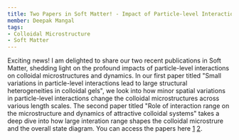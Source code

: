 ```yaml
---
title: Two Papers in Soft Matter! - Impact of Particle-level Interactions on Colloidal Microstructures 
member: Deepak Mangal
tags:
- Colloidal Microstructure
- Soft Matter
---
```


Exciting news! I am delighted to share our two recent publications in Soft Matter, shedding light on the profound impacts of particle-level interactions on colloidal microstructures and dynamics.  In our first paper titled "Small variations in particle-level interactions lead to large structural heterogeneities in colloidal gels", we look into how minor spatial variations in particle-level interactions change the colloidal microstructures across various length scales. The second paper titled "Role of interaction range on the microstructure and dynamics of attractive colloidal systems" takes a deep dive into how large interation range shapes the colloidal microstrure and the overall state diagram. You can access the papers here [1](https://doi.org/10.1039/D4SM00209A) [2](https://doi.org/10.1039/D4SM00316K).

<div data-badge-popover="right" data-badge-type="medium-donut" data-doi="10.1039/D4SM00209A" data-hide-no-mentions="true" class="altmetric-embed"></div>

<div data-badge-popover="right" data-badge-type="medium-donut" data-doi="10.1039/D4SM00316K" data-hide-no-mentions="true" class="altmetric-embed"></div>